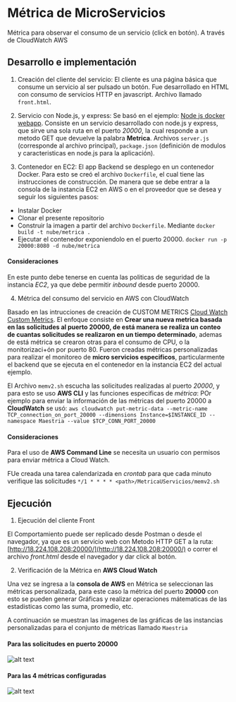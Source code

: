 # Métrica de MicroServicios
Métrica para observar el consumo de un servicio (click en botón). A través de CloudWatch AWS

## Desarrollo e implementación

1. Creación del cliente del servicio: El cliente es una página básica que consume un servicio al ser pulsado un botón. Fue desarrollado en HTML con consumo de servicios HTTP en javascript. Archivo llamado `front.html`.
 
2. Servicio con Node.js, y express: Se basó en el ejemplo: [Node js docker webapp](https://nodejs.org/en/docs/guides/nodejs-docker-webapp/). Consiste en un servicio desarrollado con node.js y express, que sirve una sola ruta en el puerto *20000*, la cual responde a  un metodo GET que devuelve la palabra **Metrica**. Archivos `server.js` (corresponde al archivo principal), `package.json` (definición de modulos y caracteristicas en node.js para la aplicación).

3. Contenedor en EC2: El app Backend se desplego en un contenedor Docker. Para esto se creó el archivo `Dockerfile`, el cual tiene las instrucciones de construcción. De manera que se debe entrar a la consola de la instancia EC2 en AWS o en el proveedor que se desea y seguir los siguientes pasos:

* Instalar Docker
* Clonar el presente repositorio
* Construir la imagen a partir del archivo `Dockerfile`. Mediante `docker build -t nube/metrica .`
* Ejecutar el contenedor exponiendolo en el puerto 20000. `docker run -p 20000:8080 -d nube/metrica`

#### Consideraciones
En este punto debe tenerse en cuenta las politicas de seguridad de la instancia _EC2_, ya que debe permitir _inbound_ desde puerto 20000.

4. Métrica del consumo del servicio en AWS con CloudWatch

Basado en las intrucciones de creación de CUSTOM METRICS [Cloud Watch Custom Metrics](https://aws.amazon.com/premiumsupport/knowledge-center/cloudwatch-custom-metrics). El enfoque consiste en **Crear una nueva metrica basada en las solicitudes al puerto 20000, de está manera se realiza un conteo de cuantas solicitudes se realizaron en un tiempo determinado**, ademas de está métrica se crearon otras para el consumo de CPU, o la monitorizaci+ón por puerto 80. Fueron creadas métricas personalizadas para realizar el monitoreo de **micro servicios especificos**, particularmente el backend que se ejecuta en el contenedor en la instancia EC2 del actual ejemplo.

El Archivo `memv2.sh` escucha las solicitudes realizadas al puerto _20000_, y para esto se uso **AWS CLI** y las funciones especificas de _métrica_: POr ejemplo para enviar la información de las métricas del puerto 20000 a **CloudWatch** se usó: `aws cloudwatch put-metric-data --metric-name TCP_connection_on_port_20000 --dimensions Instance=$INSTANCE_ID --namespace Maestria --value $TCP_CONN_PORT_20000`

#### Consideraciones
Para el uso de **AWS Command Line** se necesita un usuario con permisos para enviar métrica a Cloud Watch.

FUe creada una tarea calendarizada en _crontab_ para que cada minuto verifique las solicitudes `*/1 * * * * <path>/MetricaUServicios/memv2.sh`

## Ejecución

1. Ejecución del cliente Front

 El Comportamiento puede ser replicado desde Postman o desde el navegador, ya que es un servicio web con Metodo HTTP GET a la ruta: [http://18.224.108.208:20000/](http://18.224.108.208:20000/)  o correr el archivo _front.html_ desde el navegador y dar click al botón. 

2. Verificación de la Métrica en **AWS Cloud Watch**

  Una vez se ingresa a la **consola de AWS** en Métrica se seleccionan las métricas personalizada, para este caso la métrica del puerto **20000** con esto se pueden generar Gráficas y realizar operaciones mátematicas de las estadisticas como las suma, promedio, etc.

 A continuación se muestran las imagenes de las gráficas de las instancias personalizadas para el conjunto de métricas llamado `Maestria` 

#### Para las solicitudes en puerto 20000

 ![alt text](https://github.com/jdaf2008/MetricaUServicios/graph.png "Métrica de puerto 20000") 


#### Para las 4 métricas configuradas


 ![alt text](https://github.com/jdaf2008/MetricaUServicios/graph2.png "Métrica de puerto 20000") 

